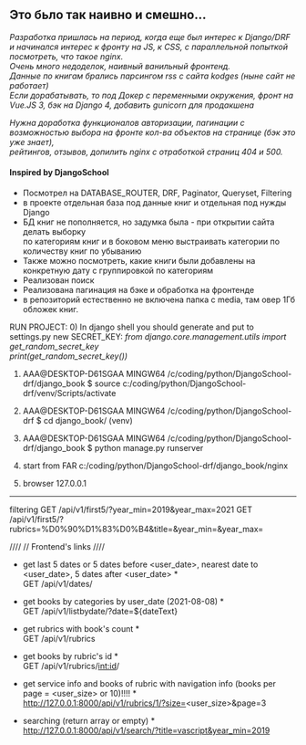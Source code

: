 ## **Это бьло так наивно и смешно...**
*Разработка пришлась на период, когда еще был интерес к Django/DRF\
и начинался интерес к фронту на JS, к CSS, с параллельной попыткой посмотреть, что такое nginx.\
Очень много недоделок, наивный ванильный фронтенд.\
Данные по книгам брались парсингом rss с сайта kodges (ныне сайт не работает)\
Если дорабатывать, то под Докер с переменными окружения,  фронт на Vue.JS 3, бэк на Django 4, добавить gunicorn для продакшена*

*Нужна доработка функционалов авторизации, пагинации с возможностью выбора на фронте кол-ва объектов на странице (бэк это уже знает),*  
*рейтингов, отзывов, допилить nginx с отработкой страниц 404 и 500.*

#### **Inspired by DjangoSchool**
* Посмотрел на DATABASE_ROUTER, DRF, Paginator, Queryset, Filtering
* в проекте отдельная база под данные книг и отдельная под нужды Django
* БД книг не пополняется, но задумка была - при открытии сайта делать выборку\
  по категориям книг и в боковом меню выстраивать категории по количеству книг по убыванию
* Также можно посмотреть, какие книги были добавлены на конкретную дату с группировкой по категориям
* Реализован поиск
* Реализована пагинация на бэке и обработка на фронтенде
* в репозиторий естественно не включена папка с media, там овер 1Гб обложек книг.


RUN PROJECT:
0) In django shell you should generate and put to settings.py new SECRET_KEY:
*from django.core.management.utils import get_random_secret_key*  \
*print(get_random_secret_key())*

1) AAA@DESKTOP-D61SGAA MINGW64 /c/coding/python/DjangoSchool-drf/django_book
$ source c:/coding/python/DjangoSchool-drf/venv/Scripts/activate

2) AAA@DESKTOP-D61SGAA MINGW64 /c/coding/python/DjangoSchool-drf
$ cd django_book/
(venv)

3) AAA@DESKTOP-D61SGAA MINGW64 /c/coding/python/DjangoSchool-drf/django_book
$ python manage.py runserver

4) start from FAR  c:/coding/python/DjangoSchool-drf/django_book/nginx

5) browser 127.0.0.1

---

filtering
GET /api/v1/first5/?year_min=2019&year_max=2021
GET /api/v1/first5/?rubrics=%D0%90%D1%83%D0%B4&title=&year_min=&year_max=

////
// Frontend's links
////
* get last 5 dates or 5 dates before <user_date>, nearest date to <user_date>, 5 dates after <user_date> * \
GET /api/v1/dates/

* get books by categories by user_date (2021-08-08) * \
GET /api/v1/listbydate/?date=${dateText}

* get rubrics with book's count * \
GET /api/v1/rubrics

* get books by rubric's id *\
GET /api/v1/rubrics/<int:id>/

* get service info and books of rubric <id> with navigation info (books per page = <user_size> or 10)!!!! * \
http://127.0.0.1:8000/api/v1/rubrics/1/?size=<user_size>&page=3

* searching (return array or empty) * \
http://127.0.0.1:8000/api/v1/search/?title=vascript&year_min=2019
